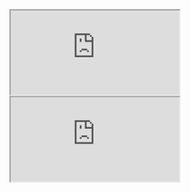 <iframe class='omeka-embed' src='http://arlettehernandez.com/omeka/items/embed/128' allowfullscreen></iframe>

<iframe class='omeka-embed' src='http://arlettehernandez.com/omeka/exhibits/show/tropes' allowfullscreen></iframe>